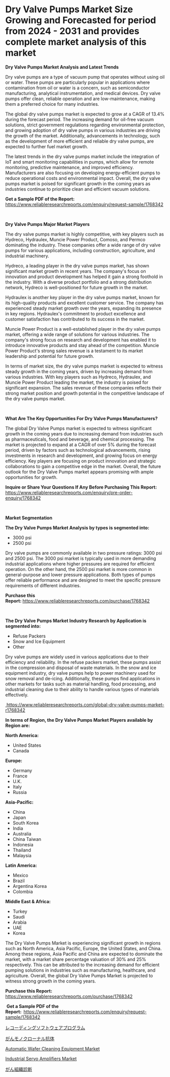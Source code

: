 <p><h1>Dry Valve Pumps Market Size Growing and Forecasted for period from 2024 - 2031 and provides complete market analysis of this market</h1></p><p><strong>Dry Valve Pumps Market Analysis and Latest Trends</strong></p>
<p><p>Dry valve pumps are a type of vacuum pump that operates without using oil or water. These pumps are particularly popular in applications where contamination from oil or water is a concern, such as semiconductor manufacturing, analytical instrumentation, and medical devices. Dry valve pumps offer clean, reliable operation and are low-maintenance, making them a preferred choice for many industries.</p><p>The global dry valve pumps market is expected to grow at a CAGR of 13.4% during the forecast period. The increasing demand for oil-free vacuum solutions, strict government regulations regarding environmental protection, and growing adoption of dry valve pumps in various industries are driving the growth of the market. Additionally, advancements in technology, such as the development of more efficient and reliable dry valve pumps, are expected to further fuel market growth.</p><p>The latest trends in the dry valve pumps market include the integration of IoT and smart monitoring capabilities in pumps, which allow for remote monitoring, predictive maintenance, and improved efficiency. Manufacturers are also focusing on developing energy-efficient pumps to reduce operational costs and environmental impact. Overall, the dry valve pumps market is poised for significant growth in the coming years as industries continue to prioritize clean and efficient vacuum solutions.</p></p>
<p><strong>Get a Sample PDF of the Report:&nbsp;</strong> <a href="https://www.reliableresearchreports.com/enquiry/request-sample/1768342">https://www.reliableresearchreports.com/enquiry/request-sample/1768342</a></p>
<p>&nbsp;</p>
<p><strong>Dry Valve Pumps Major Market Players</strong></p>
<p><p>The dry valve pumps market is highly competitive, with key players such as Hydreco, Hydraulex, Muncie Power Product, Comoso, and Permco dominating the industry. These companies offer a wide range of dry valve pumps for various applications, including construction, agriculture, and industrial machinery.</p><p>Hydreco, a leading player in the dry valve pumps market, has shown significant market growth in recent years. The company's focus on innovation and product development has helped it gain a strong foothold in the industry. With a diverse product portfolio and a strong distribution network, Hydreco is well-positioned for future growth in the market.</p><p>Hydraulex is another key player in the dry valve pumps market, known for its high-quality products and excellent customer service. The company has experienced steady market growth over the years, expanding its presence in key regions. Hydraulex's commitment to product excellence and customer satisfaction has contributed to its success in the market.</p><p>Muncie Power Product is a well-established player in the dry valve pumps market, offering a wide range of solutions for various industries. The company's strong focus on research and development has enabled it to introduce innovative products and stay ahead of the competition. Muncie Power Product's strong sales revenue is a testament to its market leadership and potential for future growth.</p><p>In terms of market size, the dry valve pumps market is expected to witness steady growth in the coming years, driven by increasing demand from various industries. With key players such as Hydreco, Hydraulex, and Muncie Power Product leading the market, the industry is poised for significant expansion. The sales revenue of these companies reflects their strong market position and growth potential in the competitive landscape of the dry valve pumps market.</p></p>
<p>&nbsp;</p>
<p><strong>What Are The Key Opportunities For Dry Valve Pumps Manufacturers?</strong></p>
<p><p>The global Dry Valve Pumps market is expected to witness significant growth in the coming years due to increasing demand from industries such as pharmaceuticals, food and beverage, and chemical processing. The market is projected to expand at a CAGR of over 5% during the forecast period, driven by factors such as technological advancements, rising investments in research and development, and growing focus on energy efficiency. Key players are focusing on product innovation and strategic collaborations to gain a competitive edge in the market. Overall, the future outlook for the Dry Valve Pumps market appears promising with ample opportunities for growth.</p></p>
<p><strong>Inquire or Share Your Questions If Any Before Purchasing This Report:</strong> <a href="https://www.reliableresearchreports.com/enquiry/pre-order-enquiry/1768342">https://www.reliableresearchreports.com/enquiry/pre-order-enquiry/1768342</a></p>
<p>&nbsp;</p>
<p><strong>Market Segmentation</strong></p>
<p><strong>The Dry Valve Pumps Market Analysis by types is segmented into:</strong></p>
<p><ul><li>3000 psi</li><li>2500 psi</li></ul></p>
<p><p>Dry valve pumps are commonly available in two pressure ratings: 3000 psi and 2500 psi. The 3000 psi market is typically used in more demanding industrial applications where higher pressures are required for efficient operation. On the other hand, the 2500 psi market is more common in general-purpose and lower pressure applications. Both types of pumps offer reliable performance and are designed to meet the specific pressure requirements of different industries.</p></p>
<p><strong>Purchase this Report:&nbsp;</strong><a href="https://www.reliableresearchreports.com/purchase/1768342">https://www.reliableresearchreports.com/purchase/1768342</a></p>
<p>&nbsp;</p>
<p><strong>The Dry Valve Pumps Market Industry Research by Application is segmented into:</strong></p>
<p><ul><li>Refuse Packers</li><li>Snow and Ice Equipment</li><li>Other</li></ul></p>
<p><p>Dry valve pumps are widely used in various applications due to their efficiency and reliability. In the refuse packers market, these pumps assist in the compression and disposal of waste materials. In the snow and ice equipment industry, dry valve pumps help to power machinery used for snow removal and de-icing. Additionally, these pumps find applications in other markets for tasks such as material handling, food processing, and industrial cleaning due to their ability to handle various types of materials effectively.</p></p>
<p><a href="https://www.reliableresearchreports.com/global-dry-valve-pumps-market-r1768342">&nbsp;https://www.reliableresearchreports.com/global-dry-valve-pumps-market-r1768342</a></p>
<p><strong>In terms of Region, the Dry Valve Pumps Market Players available by Region are:</strong></p>
<p>
    <p> <strong> North America: </strong>
        <ul>
            <li>United States</li>
            <li>Canada</li>
        </ul>
        </p> 
    <p> <strong> Europe: </strong>
        <ul>
            <li>Germany</li>
            <li>France</li>
            <li>U.K.</li>
            <li>Italy</li>
            <li>Russia</li>
        </ul>
        </p> 
    <p> <strong> Asia-Pacific: </strong>
        <ul>
            <li>China</li>
            <li>Japan</li>
            <li>South Korea</li>
            <li>India</li>
            <li>Australia</li>
            <li>China Taiwan</li>
            <li>Indonesia</li>
            <li>Thailand</li>
            <li>Malaysia</li>
        </ul>
        </p> 
    <p> <strong> Latin America: </strong>
        <ul>
            <li>Mexico</li>
            <li>Brazil</li>
            <li>Argentina Korea</li>
            <li>Colombia</li>
        </ul>
        </p> 
    <p> <strong> Middle East & Africa: </strong>
        <ul>
            <li>Turkey</li>
            <li>Saudi</li>
            <li>Arabia</li>
            <li>UAE</li>
            <li>Korea</li>
        </ul>
    </p>
    </p>
<p><p>The Dry Valve Pumps Market is experiencing significant growth in regions such as North America, Asia Pacific, Europe, the United States, and China. Among these regions, Asia Pacific and China are expected to dominate the market, with a market share percentage valuation of 30% and 25% respectively. This can be attributed to the increasing demand for efficient pumping solutions in industries such as manufacturing, healthcare, and agriculture. Overall, the global Dry Valve Pumps Market is projected to witness strong growth in the coming years.</p></p>
<p><strong>Purchase this Report: </strong><a href="https://www.reliableresearchreports.com/purchase/1768342">https://www.reliableresearchreports.com/purchase/1768342</a></p>
<p>&nbsp;<strong>Get a Sample PDF of the Report:&nbsp;&nbsp;</strong><a href="https://www.reliableresearchreports.com/enquiry/request-sample/1768342">https://www.reliableresearchreports.com/enquiry/request-sample/1768342</a></p>
<p><strong></strong></p>
<p><p><a href="https://medium.com/@jaremington56/%E3%83%AC%E3%82%B3%E3%83%BC%E3%83%87%E3%82%A3%E3%83%B3%E3%82%B0%E3%82%BD%E3%83%95%E3%83%88%E3%82%A6%E3%82%A7%E3%82%A2%E3%83%97%E3%83%AD%E3%82%B0%E3%83%A9%E3%83%A0%E5%B8%82%E5%A0%B4-%E5%B8%82%E5%A0%B4cagr-%E5%B8%82%E5%A0%B4%E3%83%88%E3%83%AC%E3%83%B3%E3%83%89-%E3%81%8A%E3%82%88%E3%81%B3%E6%88%90%E9%95%B7%E6%88%A6%E7%95%A5%E3%81%B8%E3%81%AE%E6%B4%9E%E5%AF%9F-865ce0cb7f71">レコーディングソフトウェアプログラム</a></p><p><a href="https://github.com/cnnriuez22368/Market-Research-Report-List-1/blob/main/822118840368.md">がんモノクローナル抗体</a></p><p><a href="https://github.com/brentleyjimmiealvaradoz4l1rea/Market-Research-Report-List-2/blob/main/automatic-wafer-cleaning-equipment-market.md">Automatic Wafer Cleaning Equipment Market</a></p><p><a href="https://github.com/Angelnienowdseej3e45z3p8c/Market-Research-Report-List-2/blob/main/industrial-servo-amplifiers-market.md">Industrial Servo Amplifiers Market</a></p><p><a href="https://github.com/LeanneBruen2023/Market-Research-Report-List-1/blob/main/655059340369.md">がん組織診断</a></p></p>